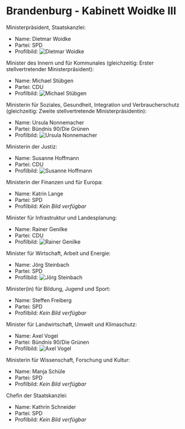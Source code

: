 # Brandenburg - Kabinett Woidke III

Ministerpräsident, Staatskanzlei:
* Name: Dietmar Woidke
* Partei: SPD
* Profilbild: ![Dietmar Woidke](https://upload.wikimedia.org/wikipedia/commons/thumb/0/07/2017-03-19_Dietmar_Woidke_SPD_Parteitag_by_Olaf_Kosinsky-1.jpg/400px-2017-03-19_Dietmar_Woidke_SPD_Parteitag_by_Olaf_Kosinsky-1.jpg)

Minister des Innern und für Kommunales (gleichzeitig: Erster stellvertretender Ministerpräsident):
* Name: Michael Stübgen
* Partei: CDU
* Profilbild: ![Michael Stübgen](https://upload.wikimedia.org/wikipedia/commons/thumb/0/05/Michael_St%C3%BCbgen_%282024%29.jpg/400px-Michael_St%C3%BCbgen_%282024%29.jpg)

Ministerin für Soziales, Gesundheit, Integration und Verbraucherschutz (gleichzeitig: Zweite stellvertretende Ministerpräsidentin):
* Name: Ursula Nonnemacher
* Partei: Bündnis 90/Die Grünen
* Profilbild: ![Ursula Nonnemacher](https://upload.wikimedia.org/wikipedia/commons/thumb/d/d8/Landtagsprojekt_Brandenburg_Ursula_Nonnemacher_by_Olaf_Kosinsky-1.jpg/400px-Landtagsprojekt_Brandenburg_Ursula_Nonnemacher_by_Olaf_Kosinsky-1.jpg)

Ministerin der Justiz:
* Name: Susanne Hoffmann
* Partei: CDU
* Profilbild: ![Susanne Hoffmann](https://upload.wikimedia.org/wikipedia/commons/thumb/8/8a/20-01-22-Susanne-Hoffmann_DSF5394.jpg/400px-20-01-22-Susanne-Hoffmann_DSF5394.jpg)

Ministerin der Finanzen und für Europa:
* Name: Katrin Lange
* Partei: SPD
* Profilbild: *Kein Bild verfügbar*

Minister für Infrastruktur und Landesplanung:
* Name: Rainer Genilke
* Partei: CDU
* Profilbild: ![Rainer Genilke](https://upload.wikimedia.org/wikipedia/commons/thumb/2/2f/16-03-09-Rainer-Genilke_RR26779.jpg/400px-16-03-09-Rainer-Genilke_RR26779.jpg)

Minister für Wirtschaft, Arbeit und Energie:
* Name: Jörg Steinbach
* Partei: SPD
* Profilbild: ![Jörg Steinbach](https://upload.wikimedia.org/wikipedia/commons/thumb/1/16/J%C3%B6rg_Steinbach.jpg/400px-J%C3%B6rg_Steinbach.jpg)

Minister(in) für Bildung, Jugend und Sport:
* Name: Steffen Freiberg
* Partei: SPD
* Profilbild: *Kein Bild verfügbar*

Minister für Landwirtschaft, Umwelt und Klimaschutz:
* Name: Axel Vogel
* Partei: Bündnis 90/Die Grünen
* Profilbild: ![Axel Vogel](https://upload.wikimedia.org/wikipedia/commons/thumb/2/27/16-03-10-Axel-Vogel_RR26864.jpg/400px-16-03-10-Axel-Vogel_RR26864.jpg)

Ministerin für Wissenschaft, Forschung und Kultur:
* Name: Manja Schüle
* Partei: SPD
* Profilbild: *Kein Bild verfügbar*

Chefin der Staatskanzlei:
* Name: Kathrin Schneider
* Partei: SPD
* Profilbild: *Kein Bild verfügbar*
